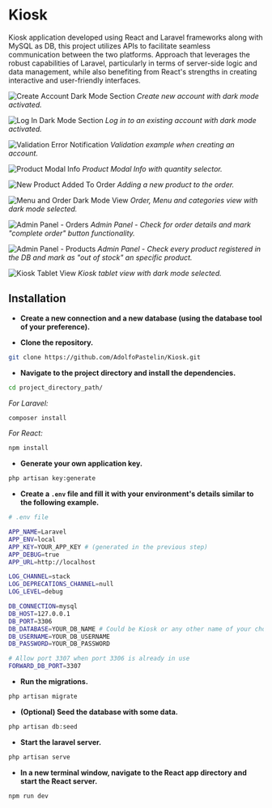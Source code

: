 # Kiosk

Kiosk application developed using React and Laravel frameworks along with MySQL as DB, this project utilizes APIs to facilitate seamless communication between the two platforms. Approach that leverages the robust capabilities of Laravel, particularly in terms of server-side logic and data management, while also benefiting from React's strengths in creating interactive and user-friendly interfaces.

![Create Account Dark Mode Section](screenshots/1.jpg)
*Create new account with dark mode activated.*

![Log In Dark Mode Section](screenshots/2.jpg)
*Log in to an existing account with dark mode activated.*

![Validation Error Notification](screenshots/3.jpg)
*Validation example when creating an account.*

![Product Modal Info](screenshots/4.jpg)
*Product Modal Info with quantity selector.*

![New Product Added To Order](screenshots/5.jpg)
*Adding a new product to the order.*

![Menu and Order Dark Mode View](screenshots/6.jpg)
*Order, Menu and categories view with dark mode selected.*

![Admin Panel - Orders](screenshots/7.jpg)
*Admin Panel - Check for order details and mark "complete order" button functionality.*

![Admin Panel - Products](screenshots/8.jpg)
*Admin Panel - Check every product registered in the DB and mark as "out of stock" an specific product.*

![Kiosk Tablet View](screenshots/9.jpg)
*Kiosk tablet view with dark mode selected.*

## Installation

* **Create a new connection and a new database (using the database tool of your preference).**

* **Clone the repository.**

```bash
git clone https://github.com/AdolfoPastelin/Kiosk.git
```

* **Navigate to the project directory and install the dependencies.**

```bash
cd project_directory_path/
```

*For Laravel:*

```bash
composer install
```

*For React:*

```bash
npm install
```

* **Generate your own application key.**

```bash
php artisan key:generate
```

* **Create a `.env` file and fill it with your environment's details similar to the following example.**

```bash
# .env file

APP_NAME=Laravel
APP_ENV=local
APP_KEY=YOUR_APP_KEY # (generated in the previous step)
APP_DEBUG=true
APP_URL=http://localhost

LOG_CHANNEL=stack
LOG_DEPRECATIONS_CHANNEL=null
LOG_LEVEL=debug

DB_CONNECTION=mysql
DB_HOST=127.0.0.1
DB_PORT=3306
DB_DATABASE=YOUR_DB_NAME # Could be Kiosk or any other name of your choice
DB_USERNAME=YOUR_DB_USERNAME
DB_PASSWORD=YOUR_DB_PASSWORD

# Allow port 3307 when port 3306 is already in use
FORWARD_DB_PORT=3307
```

* **Run the migrations.**

```bash
php artisan migrate
```

* **(Optional) Seed the database with some data.**

```bash
php artisan db:seed
```

* **Start the laravel server.**

```bash
php artisan serve
```

* **In a new terminal window, navigate to the React app directory and start the React server.**

```bash
npm run dev
```
